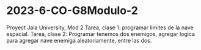 # 2023-6-CO-G8Modulo-2
Proyect Jala University, Mod 2
Tarea, clase 1: programar limites de la nave espacial.
Tarea, clase 2: Programar tenemos dos enemigos, agregar logica para agregar nave enemiga aleatoriamente, entre las dos.
